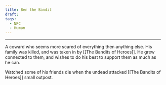 ```yaml
---
title: Ben the Bandit
draft: 
tags:
  - NPC
  - Human
---
```

___

A coward who seems more scared of everything then anything else. His family was killed, and was taken in by [[The Bandits of Heroes]]. He grew connected to them, and wishes to do his best to support them as much as he can.

Watched some of his friends die when the undead attacked [[The Bandits of Heroes]] small outpost. 